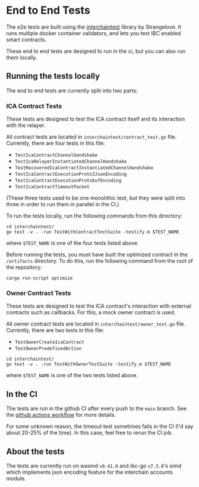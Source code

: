 # End to End Tests

The e2e tests are built using the [interchaintest](https://github.com/strangelove-ventures/interchaintest) library by Strangelove. It runs multiple docker container validators, and lets you test IBC enabled smart contracts.

These end to end tests are designed to run in the ci, but you can also run them locally.

## Running the tests locally

The end to end tests are currently split into two parts:

### ICA Contract Tests

These tests are designed to test the ICA contract itself and its interaction with the relayer.

All contract tests are located in `interchaintest/contract_test.go` file. Currently, there are four tests in this file:

- `TestIcaContractChannelHandshake`
- `TestIcaRelayerInstantiatedChannelHandshake`
- `TestRecoveredIcaContractInstantiatedChannelHandshake`
- `TestIcaContractExecutionProto3JsonEncoding`
- `TestIcaContractExecutionProtobufEncoding`
- `TestIcaContractTimeoutPacket`

(These three tests used to be one monolithic test, but they were split into three in order to run them in parallel in the CI.)

To run the tests locally, run the following commands from this directory:

```text
cd interchaintest/
go test -v . -run TestWithContractTestSuite -testify.m $TEST_NAME
```

where `$TEST_NAME` is one of the four tests listed above.

Before running the tests, you must have built the optimized contract in the `/artifacts` directory. To do this, run the following command from the root of the repository:

```text
cargo run-script optimize
```

### Owner Contract Tests

These tests are designed to test the ICA contract's interaction with external contracts such as callbacks. For this, a mock owner contract is used.

All owner contract tests are located in `interchaintest/owner_test.go` file. Currently, there are two tests in this file:

- `TestOwnerCreateIcaContract`
- `TestOwnerPredefinedAction`

```text
cd interchaintest/
go test -v . -run TestWithOwnerTestSuite -testify.m $TEST_NAME
```

where `$TEST_NAME` is one of the two tests listed above.

## In the CI

The tests are run in the github CI after every push to the `main` branch. See the [github actions workflow](https://github.com/srdtrk/cw-ica-controller/blob/main/.github/workflows/e2e.yml) for more details.

For some unknown reason, the timeout test sometimes fails in the CI (I'd say about 20-25% of the time). In this case, feel free to rerun the CI job.

## About the tests

The tests are currently run on wasmd `v0.41.0` and ibc-go `v7.3.0`'s simd which implements json encoding feature for the interchain accounts module.
